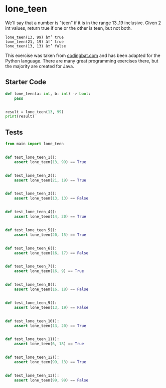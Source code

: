 # lone_teen





We'll say that a number is "teen" if it is in the range 13..19 inclusive. Given 2 int values, return true if one or the other is teen, but not both.

```
lone_teen(13, 99) â†’ true
lone_teen(21, 19) â†’ true
lone_teen(13, 13) â†’ false
```

This exercise was taken from [codingbat.com](https://codingbat.com/prob/p165701) and has been adapted for the Python language. There are many great programming exercises there, but the majority are created for Java.

## Starter Code
```python
def lone_teen(a: int, b: int) -> bool:
    pass


result = lone_teen(13, 99)
print(result)
```

## Tests
```python
from main import lone_teen


def test_lone_teen_1():
    assert lone_teen(13, 99) == True


def test_lone_teen_2():
    assert lone_teen(21, 19) == True


def test_lone_teen_3():
    assert lone_teen(13, 13) == False


def test_lone_teen_4():
    assert lone_teen(14, 20) == True


def test_lone_teen_5():
    assert lone_teen(20, 15) == True


def test_lone_teen_6():
    assert lone_teen(16, 17) == False


def test_lone_teen_7():
    assert lone_teen(16, 9) == True


def test_lone_teen_8():
    assert lone_teen(16, 18) == False


def test_lone_teen_9():
    assert lone_teen(13, 19) == False


def test_lone_teen_10():
    assert lone_teen(13, 20) == True


def test_lone_teen_11():
    assert lone_teen(6, 18) == True


def test_lone_teen_12():
    assert lone_teen(99, 13) == True


def test_lone_teen_13():
    assert lone_teen(99, 99) == False
```
